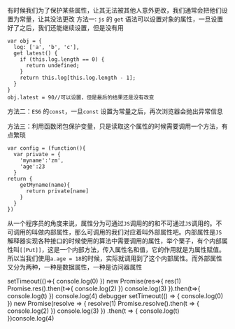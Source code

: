 有时候我们为了保护某些属性，让其无法被其他人意外更改，我们通常会把他们设置为常量，让其没法更改
方法一:
`js` 的 `get` 语法可以设置对象的属性，一旦设置好了之后，我们还能继续设置，但是没有用
```
var obj = {
  log: ['a', 'b', 'c'],
  get latest() {
    if (this.log.length == 0) {
      return undefined;
    }
    return this.log[this.log.length - 1];
  }
}
obj.latest = 90//可以设置，但是最后的结果还是没有改变
```
方法二：`ES6` 的`const`，一旦`const` 设置为常量之后，再次浏览器会抛出异常信息

方法三：利用函数闭包保护变量，只是读取这个属性的时候需要调用一个方法，有点繁琐
```
var config = (function(){
  var private = {
    'myname':'zm',
    'age':23
  }
return {
    getMyname(name){
      return private[name]
    }
  }
})
```
从一个程序员的角度来说，属性分为可通过`JS`调用的的和不可通过`JS`调用的。不可调用的叫做内部属性，那么可调用的我们对应着叫外部属性吧。内部属性是`JS`解释器实现各种接口的时候使用的算法中需要调用的属性，举个栗子，有个内部属性叫`[[Put]]`，这是一个内部方法，传入属性名和值，它的作用就是为属性赋值。所以当我们使用`a.age = 18`的时候，实际就调用到了这个内部属性。而外部属性又分为两种，一种是数据属性，一种是访问器属性


setTimeout(()=>{
  console.log(0)
})
new Promise(res=>{
  res(1)
  Promise.res().then(t=>{
    console.log(2)
  })
  console.log(3)
}).then(t=>{
  console.log(t)
})
console.log(4)
debugger
setTimeout(() => { console.log(0) }) 
new Promise(resolve => { 
  resolve(1) 
  Promise.resolve().then(t => {
     console.log(2)
   }) 
  console.log(3) 
  }) .then(t => {
     console.log(t)
   })console.log(4)
